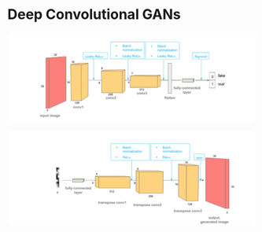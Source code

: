 # Deep Convolutional GANs

![image](https://github.com/QirenSun/Deep_Learning_GANs/blob/master/d_GAN.PNG)

![image](https://github.com/QirenSun/Deep_Learning_GANs/blob/master/2.PNG)
